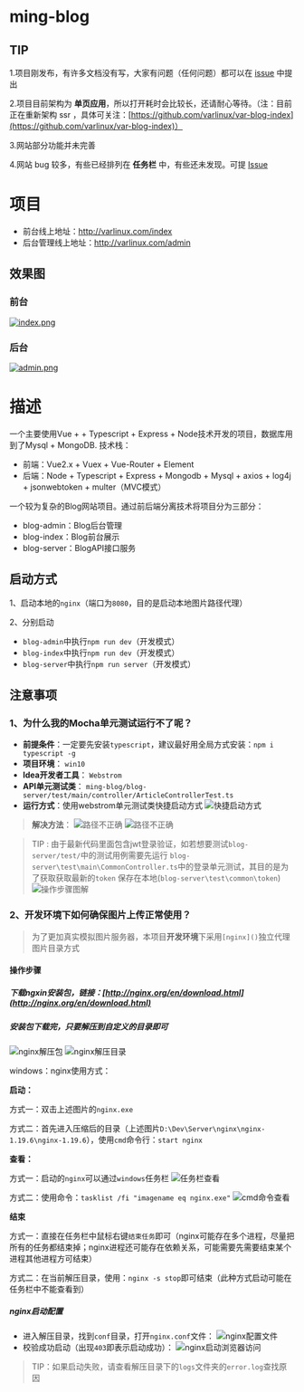 # ming-blog

## TIP

1.项目刚发布，有许多文档没有写，大家有问题（任何问题）都可以在 [issue](https://github.com/varlinux/vue-typescript-blog/issues) 中提出

2.项目目前架构为 **单页应用**，所以打开耗时会比较长，还请耐心等待。（注：目前正在重新架构 ssr ，具体可关注：[https://github.com/varlinux/var-blog-index](https://github.com/varlinux/var-blog-index)）

3.网站部分功能并未完善

4.网站 bug 较多，有些已经排列在 **任务栏** 中，有些还未发现。可提 [Issue](https://github.com/varlinux/var-blog-index/issues)

# 项目

- 前台线上地址：http://varlinux.com/index
- 后台管理线上地址：http://varlinux.com/admin

## 效果图

### 前台
[![index.png](https://i.postimg.cc/CMkNv0bj/index.png)](https://postimg.cc/23jh6Pc6)

### 后台
[![admin.png](https://i.postimg.cc/c4Wc2zcP/admin.png)](https://postimg.cc/0rtmJcFC)

# 描述
一个主要使用Vue + + Typescript + Express + Node技术开发的项目，数据库用到了Mysql + MongoDB.
技术栈：
* 前端：Vue2.x + Vuex + Vue-Router + Element
* 后端：Node + Typescript + Express + Mongodb + Mysql + axios + log4j + jsonwebtoken + multer（MVC模式）

一个较为复杂的Blog网站项目。通过前后端分离技术将项目分为三部分：
* blog-admin：Blog后台管理
* blog-index：Blog前台展示
* blog-server：BlogAPI接口服务

## 启动方式

1、启动本地的`nginx`（端口为`8080`，目的是启动本地图片路径代理）

2、分别启动
* `blog-admin`中执行`npm run dev`（开发模式）
* `blog-index`中执行`npm run dev`（开发模式）
* `blog-server`中执行`npm run server`（开发模式）

## 注意事项

### 1、为什么我的Mocha单元测试运行不了呢？
* **前提条件**：一定要先安装`typescript`，建议最好用全局方式安装：`npm i typescript -g`
* **项目环境**： `win10`
* **Idea开发者工具**： `Webstrom`
* **API单元测试类**： `ming-blog/blog-server/test/main/controller/ArticleControllerTest.ts`
* **运行方式**：使用webstrom单元测试类快捷启动方式
![快捷启动方式](PreviewImg/issure/test-webstrom.png)
> **解决方法**：
> ![路径不正确](PreviewImg/issure/resolve-1.png)
> ![路径不正确](PreviewImg/issure/resolve-2.png)

> TIP : 
>   由于最新代码里面包含jwt登录验证，如若想要测试`blog-server/test/`中的测试用例需要先运行
>   `blog-server\test\main\CommonController.ts`中的登录单元测试，其目的是为了获取获取最新的`token`
>   保存在本地(`blog-server\test\common\token`)
> ![操作步骤图解](PreviewImg/issure/update-token.png)
>

### 2、开发环境下如何确保图片上传正常使用？
> 为了更加真实模拟图片服务器，本项目**开发环境**下采用`[nginx]()`独立代理图片目录方式
#### 操作步骤
##### 下载ngxin安装包，链接：[http://nginx.org/en/download.html](http://nginx.org/en/download.html)
##### 安装包下载完，只要解压到自定义的目录即可
![nginx解压包](./PreviewImg/issure/nginx/jieya.jpg)
![nginx解压目录](./PreviewImg/issure/nginx/mulu.jpg)

windows：nginx使用方式：

**启动：**

方式一：双击上述图片的`nginx.exe`

方式二：首先进入压缩后的目录（上述图片`D:\Dev\Server\nginx\nginx-1.19.6\nginx-1.19.6`），使用`cmd`命令行：`start nginx` 

**查看：**

方式一：启动的`nginx`可以通过`windows`任务栏
![任务栏查看](./PreviewImg/issure/nginx/renwulan.jpg)

方式二：使用命令：`tasklist /fi "imagename eq nginx.exe"`
![cmd命令查看](./PreviewImg/issure/nginx/cmd.jpg)

**结束**

方式一：直接在任务栏中鼠标右键`结束任务`即可（nginx可能存在多个进程，尽量把所有的任务都结束掉；nginx进程还可能存在依赖关系，可能需要先需要结束某个进程其他进程方可结束）

方式二：在当前解压目录，使用：`nginx -s stop`即可结束（此种方式启动可能在任务栏中不能查看到）

##### nginx启动配置
- 进入解压目录，找到`conf`目录，打开`nginx.conf`文件：
![nginx配置文件](./PreviewImg/issure/nginx/config.jpg)
- 校验成功启动（出现`403`即表示启动成功）：
![nginx启动浏览器访问](./PreviewImg/issure/nginx/index.jpg)

> TIP：如果启动失败，请查看解压目录下的`logs`文件夹的`error.log`查找原因
